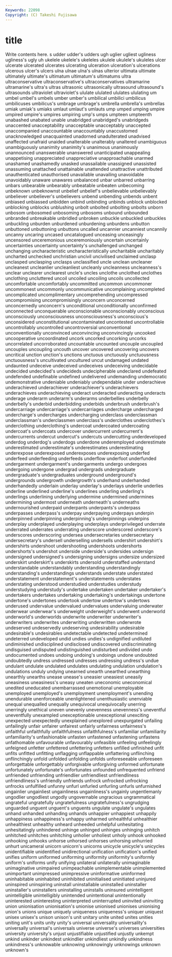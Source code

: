 ```yaml
---
Keywords: 22098 
Copyright: (C) Takeshi Fujisawa
---
```


# title

Write contents here.
s udder udder's udders
ugh uglier ugliest ugliness ugliness's ugly uh ukelele ukelele's ukeleles
ukulele ukulele's ukuleles ulcer ulcerate ulcerated ulcerates ulcerating ulceration ulceration's
ulcerations ulcerous ulcer's ulcers ulna ulnae ulna's ulnas ulterior ultimata
ultimate ultimately ultimate's ultimatum ultimatum's ultimatums ultra ultraconservative ultraconservative's ultraconservatives
ultramarine ultramarine's ultra's ultras ultrasonic ultrasonically ultrasound ultrasound's ultrasounds ultraviolet
ultraviolet's ululate ululated ululates ululating um umbel umbel's umbels umber
umber's umbilical umbilici umbilicus umbilicuses umbilicus's umbrage umbrage's umbrella umbrella's
umbrellas umiak umiak's umiaks umlaut umlaut's umlauts ump umped umping
umpire umpired umpire's umpires umpiring ump's umps umpteen umpteenth unabashed
unabated unable unabridged unabridged's unabridgeds unaccented unacceptability unacceptable unacceptably unaccepted
unaccompanied unaccountable unaccountably unaccustomed unacknowledged unacquainted unadorned unadulterated unadvised unaffected
unafraid unaided unalterable unalterably unaltered unambiguous unambiguously unanimity unanimity's unanimous
unanimously unannounced unanswerable unanswered unanticipated unappealing unappetising unappreciated unappreciative unapproachable
unarmed unashamed unashamedly unasked unassailable unassigned unassisted unassuming unattached unattainable
unattended unattractive unattributed unauthenticated unauthorised unavailable unavailing unavoidable unavoidably unaware
unawares unbalanced unbar unbarred unbarring unbars unbearable unbearably unbeatable unbeaten
unbecoming unbeknown unbeknownst unbelief unbelief's unbelievable unbelievably unbeliever unbeliever's unbelievers
unbend unbending unbends unbent unbiased unbiassed unbidden unbind unbinding unbinds
unblock unblocked unblocking unblocks unblushing unbolt unbolted unbolting unbolts unborn
unbosom unbosomed unbosoming unbosoms unbound unbounded unbranded unbreakable unbridled unbroken
unbuckle unbuckled unbuckles unbuckling unburden unburdened unburdening unburdens unbutton unbuttoned
unbuttoning unbuttons uncalled uncannier uncanniest uncannily uncanny uncaring uncased uncatalogued
unceasing unceasingly uncensored unceremonious unceremoniously uncertain uncertainly uncertainties uncertainty uncertainty's
unchallenged unchanged unchanging uncharacteristic uncharacteristically uncharitable uncharitably uncharted unchecked unchristian
uncivil uncivilised unclaimed unclasp unclasped unclasping unclasps unclassified uncle unclean
uncleaner uncleanest uncleanlier uncleanliest uncleanly uncleanness uncleanness's unclear unclearer unclearest
uncle's uncles unclothe unclothed unclothes unclothing uncluttered uncoil uncoiled uncoiling
uncoils uncollected uncomfortable uncomfortably uncommitted uncommon uncommoner uncommonest uncommonly uncommunicative
uncomplaining uncompleted uncomplicated uncomplimentary uncomprehending uncompressed uncompromising uncompromisingly unconcern unconcerned
unconcernedly unconcern's unconditional unconditionally unconfirmed unconnected unconquerable unconscionable unconscionably unconscious
unconsciously unconsciousness unconsciousness's unconscious's unconsidered unconstitutional uncontaminated uncontested uncontrollable uncontrollably
uncontrolled uncontroversial unconventional unconventionally unconvinced unconvincing unconvincingly uncooked uncooperative uncoordinated
uncork uncorked uncorking uncorks uncorrelated uncorroborated uncountable uncounted uncouple uncoupled
uncouples uncoupling uncouth uncover uncovered uncovering uncovers uncritical unction unction's
unctions unctuous unctuously unctuousness unctuousness's uncultivated uncultured uncut undamaged undated
undaunted undeceive undeceived undeceives undeceiving undecidable undecided undecided's undecideds undecipherable
undeclared undefeated undefended undefinable undefined undelivered undemanding undemocratic undemonstrative undeniable
undeniably undependable under underachieve underachieved underachiever underachiever's underachievers underachieves underachieving
underact underacted underacting underacts underage underarm underarm's underarms underbellies underbelly
underbelly's underbid underbidding underbids underbrush underbrush's undercarriage undercarriage's undercarriages undercharge
undercharged undercharge's undercharges undercharging underclass underclassman underclassman's underclassmen underclass's underclothes
underclothes's underclothing underclothing's undercoat undercoated undercoating undercoat's undercoats undercover undercurrent
undercurrent's undercurrents undercut undercut's undercuts undercutting underdeveloped underdog underdog's underdogs
underdone underemployed underestimate underestimated underestimate's underestimates underestimating underexpose underexposed underexposes
underexposing underfed underfeed underfeeding underfeeds underflow underfoot underfunded undergarment undergarment's
undergarments undergo undergoes undergoing undergone undergrad undergrads undergraduate undergraduate's undergraduates
underground underground's undergrounds undergrowth undergrowth's underhand underhanded underhandedly underlain underlay
underlay's underlays underlie underlies underline underlined underline's underlines underling underling's
underlings underlining underlying undermine undermined undermines undermining undermost underneath underneath's
underneaths undernourished underpaid underpants underpants's underpass underpasses underpass's underpay underpaying
underpays underpin underpinned underpinning underpinning's underpinnings underpins underplay underplayed underplaying
underplays underprivileged underrate underrated underrates underrating underscore underscored underscore's underscores
underscoring undersea undersecretaries undersecretary undersecretary's undersell underselling undersells undershirt undershirt's
undershirts undershoot undershooting undershoots undershorts undershorts's undershot underside underside's undersides
undersign undersigned undersigned's undersigning undersigns undersize undersized underskirt underskirt's underskirts
undersold understaffed understand understandable understandably understanding understandingly understanding's understandings understands
understate understated understatement understatement's understatements understates understating understood understudied understudies
understudy understudying understudy's undertake undertaken undertaker undertaker's undertakers undertakes undertaking
undertaking's undertakings undertone undertone's undertones undertook undertow undertow's undertows underused
undervalue undervalued undervalues undervaluing underwater underwear underwear's underweight underweight's underwent
underworld underworld's underworlds underwrite underwriter underwriter's underwriters underwrites underwriting underwritten
underwrote undeserved undeservedly undeserving undesirability undesirable undesirable's undesirables undetectable undetected
undetermined undeterred undeveloped undid undies undies's undignified undiluted undiminished undisciplined
undisclosed undiscovered undiscriminating undisguised undisputed undistinguished undisturbed undivided undo undocumented
undoes undoing undoing's undoings undone undoubted undoubtedly undress undressed undresses
undressing undress's undue undulant undulate undulated undulates undulating undulation undulation's
undulations unduly undying unearned unearth unearthed unearthing unearthly unearths unease
unease's uneasier uneasiest uneasily uneasiness uneasiness's uneasy uneaten uneconomic uneconomical
unedited uneducated unembarrassed unemotional unemployable unemployed unemployed's unemployment unemployment's unending
unendurable unenforceable unenlightened unenthusiastic unenviable unequal unequalled unequally unequivocal unequivocally
unerring unerringly unethical uneven unevenly unevenness unevenness's uneventful uneventfully unexampled
unexceptionable unexceptional unexciting unexpected unexpectedly unexplained unexplored unexpurgated unfailing unfailingly
unfair unfairer unfairest unfairly unfairness unfairness's unfaithful unfaithfully unfaithfulness unfaithfulness's
unfamiliar unfamiliarity unfamiliarity's unfashionable unfasten unfastened unfastening unfastens unfathomable unfavourable
unfavourably unfeasible unfeeling unfeelingly unfeigned unfetter unfettered unfettering unfetters unfilled
unfinished unfit unfits unfitted unfitting unflagging unflappable unflattering unflinching unflinchingly
unfold unfolded unfolding unfolds unforeseeable unforeseen unforgettable unforgettably unforgivable unforgiving
unformed unfortunate unfortunately unfortunate's unfortunates unfounded unfrequented unfriend unfriended unfriending
unfriendlier unfriendliest unfriendliness unfriendliness's unfriendly unfriends unfrock unfrocked unfrocking unfrocks
unfulfilled unfunny unfurl unfurled unfurling unfurls unfurnished ungainlier ungainliest ungainliness
ungainliness's ungainly ungentlemanly ungodlier ungodliest ungodly ungovernable ungracious ungrammatical ungrateful
ungratefully ungratefulness ungratefulness's ungrudging unguarded unguent unguent's unguents ungulate ungulate's
ungulates unhand unhanded unhanding unhands unhappier unhappiest unhappily unhappiness unhappiness's
unhappy unharmed unhealthful unhealthier unhealthiest unhealthy unheard unheeded unhelpful unhesitating
unhesitatingly unhindered unhinge unhinged unhinges unhinging unhitch unhitched unhitches unhitching
unholier unholiest unholy unhook unhooked unhooking unhooks unhorse unhorsed unhorses
unhorsing unhurried unhurt unicameral unicorn unicorn's unicorns unicycle unicycle's unicycles
unidentifiable unidentified unidirectional unification unification's unified unifies uniform uniformed uniforming
uniformity uniformity's uniformly uniform's uniforms unify unifying unilateral unilaterally unimaginable
unimaginative unimpaired unimpeachable unimplementable unimplemented unimportant unimpressed unimpressive uninformative uninformed
uninhabitable uninhabited uninhibited uninitialised uninitiated uninjured uninspired uninspiring uninstall uninstallable
uninstalled uninstaller uninstaller's uninstallers uninstalling uninstalls uninsured unintelligent unintelligible unintelligibly
unintended unintentional unintentionally uninterested uninteresting uninterpreted uninterrupted uninvited uninviting union
unionisation unionisation's unionise unionised unionises unionising union's unions unique uniquely
uniqueness uniqueness's uniquer uniquest unisex unisex's unison unison's unit unitary
unite united unites unities uniting unit's units unity unity's universal
universality universality's universally universal's universals universe universe's universes universities university
university's unjust unjustifiable unjustified unjustly unkempt unkind unkinder unkindest unkindlier
unkindliest unkindly unkindness unkindness's unknowable unknowing unknowingly unknowings unknown unknown's
